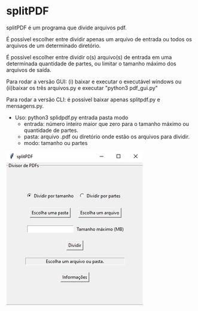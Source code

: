 # splitPDF

splitPDF é um programa que divide arquivos pdf.

É possível escolher entre dividir apenas um arquivo de entrada ou todos os arquivos de um determinado diretório.

É possível escolher entre dividir o(s) arquivo(s) de entrada em uma determinada quantidade de partes, ou limitar o tamanho máximo dos arquivos de saída.

Para rodar a versão GUI: (i) baixar e executar o executável windows ou (ii)baixar os três arquivos.py e executar "python3 pdf_gui.py"

Para rodar a versão CLI: é possível baixar apenas splitpdf.py e mensagens.py.

- Uso: python3 splidpdf.py entrada pasta modo
  - entrada: número inteiro maior que zero para o tamanho máximo ou quantidade de partes.
  - pasta: arquivo .pdf ou diretório onde estão os arquivos para dividir.
  - modo: tamanho ou partes


![gui](/imagens/imgui.jpg)
